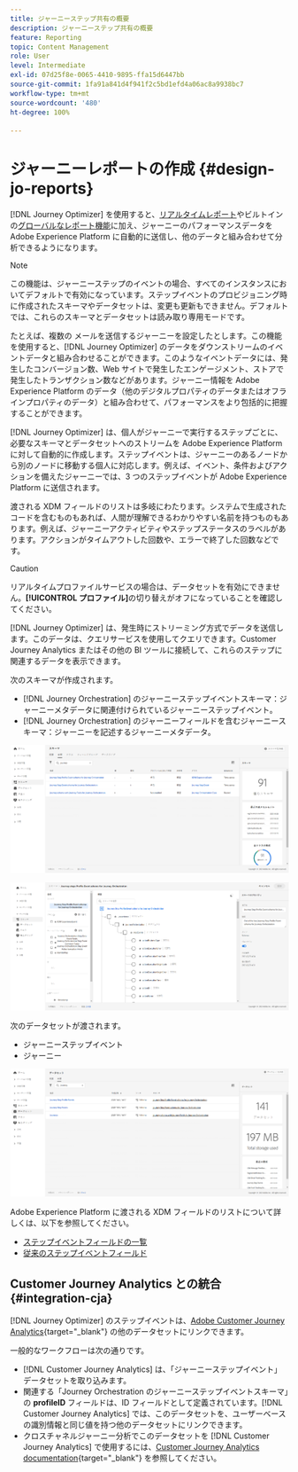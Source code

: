 ```yaml
---
title: ジャーニーステップ共有の概要
description: ジャーニーステップ共有の概要
feature: Reporting
topic: Content Management
role: User
level: Intermediate
exl-id: 07d25f8e-0065-4410-9895-ffa15d6447bb
source-git-commit: 1fa91a841d4f941f2c5bd1efd4a06ac8a9938bc7
workflow-type: tm+mt
source-wordcount: '480'
ht-degree: 100%

---
```


# ジャーニーレポートの作成 {#design-jo-reports}

[!DNL Journey Optimizer] を使用すると、[リアルタイムレポート](live-report.md)やビルトインの[グローバルなレポート機能](global-report.md)に加え、ジャーニーのパフォーマンスデータを Adobe Experience Platform に自動的に送信し、他のデータと組み合わせて分析できるようになります。


>[!NOTE]
>
>この機能は、ジャーニーステップのイベントの場合、すべてのインスタンスにおいてデフォルトで有効になっています。ステップイベントのプロビジョニング時に作成されたスキーマやデータセットは、変更も更新もできません。デフォルトでは、これらのスキーマとデータセットは読み取り専用モードです。

たとえば、複数の メールを送信するジャーニーを設定したとします。この機能を使用すると、[!DNL Journey Optimizer] のデータをダウンストリームのイベントデータと組み合わせることができます。このようなイベントデータには、発生したコンバージョン数、Web サイトで発生したエンゲージメント、ストアで発生したトランザクション数などがあります。ジャーニー情報を Adobe Experience Platform のデータ（他のデジタルプロパティのデータまたはオフラインプロパティのデータ）と組み合わせて、パフォーマンスをより包括的に把握することができます。

[!DNL Journey Optimizer] は、個人がジャーニーで実行するステップごとに、必要なスキーマとデータセットへのストリームを Adobe Experience Platform に対して自動的に作成します。ステップイベントは、ジャーニーのあるノードから別のノードに移動する個人に対応します。例えば、イベント、条件およびアクションを備えたジャーニーでは、3 つのステップイベントが Adobe Experience Platform に送信されます。

渡される XDM フィールドのリストは多岐にわたります。システムで生成されたコードを含むものもあれば、人間が理解できるわかりやすい名前を持つものもあります。例えば、ジャーニーアクティビティやステップステータスのラベルがあります。アクションがタイムアウトした回数や、エラーで終了した回数などです。

>[!CAUTION]
>
>リアルタイムプロファイルサービスの場合は、データセットを有効にできません。**[!UICONTROL プロファイル]**&#x200B;の切り替えがオフになっていることを確認してください。

[!DNL Journey Optimizer] は、発生時にストリーミング方式でデータを送信します。このデータは、クエリサービスを使用してクエリできます。Customer Journey Analytics またはその他の BI ツールに接続して、これらのステップに関連するデータを表示できます。

次のスキーマが作成されます。

* [!DNL Journey Orchestration] のジャーニーステップイベントスキーマ：ジャーニーメタデータに関連付けられているジャーニーステップイベント。
* [!DNL Journey Orchestration] のジャーニーフィールドを含むジャーニースキーマ：ジャーニーを記述するジャーニーメタデータ。

![](assets/sharing1.png)

![](assets/sharing2.png)

次のデータセットが渡されます。

* ジャーニーステップイベント
* ジャーニー

![](assets/sharing3.png)

Adobe Experience Platform に渡される XDM フィールドのリストについて詳しくは、以下を参照してください。

* [ステップイベントフィールドの一覧](../reports/sharing-field-list.md)
* [従来のステップイベントフィールド](../reports/sharing-legacy-fields.md)

## Customer Journey Analytics との統合 {#integration-cja}

[!DNL Journey Optimizer] のステップイベントは、[Adobe Customer Journey Analytics](https://experienceleague.adobe.com/docs/analytics-platform/using/cja-overview/cja-overview.html?lang=ja){target=&quot;_blank&quot;} の他のデータセットにリンクできます。

一般的なワークフローは次の通りです。

* [!DNL Customer Journey Analytics] は、「ジャーニーステップイベント」データセットを取り込みます。
* 関連する「Journey Orchestration のジャーニーステップイベントスキーマ」の **profileID** フィールドは、ID フィールドとして定義されています。[!DNL Customer Journey Analytics] では、このデータセットを、ユーザーベースの識別情報と同じ値を持つ他のデータセットにリンクできます。
* クロスチャネルジャーニー分析でこのデータセットを [!DNL Customer Journey Analytics] で使用するには、[Customer Journey Analytics documentation](https://experienceleague.adobe.com/docs/analytics-platform/using/cja-usecases/cross-channel.html?lang=ja){target=&quot;_blank&quot;} を参照してください。

